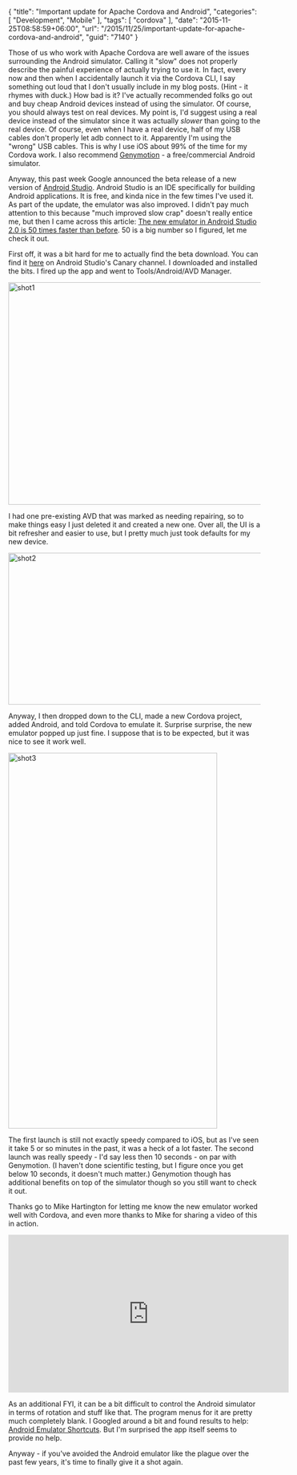 {
	"title": "Important update for Apache Cordova and Android",
	"categories": [
		"Development",
		"Mobile"
	],
	"tags": [
		"cordova"
	],
	"date": "2015-11-25T08:58:59+06:00",
	"url": "/2015/11/25/important-update-for-apache-cordova-and-android",
	"guid": "7140"
}

Those of us who work with Apache Cordova are well aware of the issues surrounding the Android simulator. Calling it "slow" does not properly describe the painful experience of actually trying to use it. In fact, every now and then when I accidentally launch it via the Cordova CLI, I say something out loud that I don't usually include in my blog posts. (Hint - it rhymes with duck.) How bad is it? I've actually recommended folks go out and buy cheap Android devices instead of using the simulator. Of course, you should always test on real devices. My point is, I'd suggest using a real device instead of the simulator since it was actually <i>slower</i> than going to the real device. Of course, even when I have a real device, half of my USB cables don't properly let adb connect to it. Apparently I'm using the "wrong" USB cables. This is why I use iOS about 99% of the time for my Cordova work. I also recommend <a href="https://www.genymotion.com/#!/">Genymotion</a> - a free/commercial Android simulator. 
<!--more-->

Anyway, this past week Google announced the beta release of a new version of <a href="http://developer.android.com/tools/studio/index.html">Android Studio</a>. Android Studio is an IDE specifically for building Android applications. It is free, and kinda nice in the few times I've used it. As part of the update, the emulator was also improved. I didn't pay much attention to this because "much improved slow crap" doesn't really entice me, but then I came across this article: <a href="http://thenextweb.com/dd/2015/11/23/the-new-emulator-in-android-studio-2-0-is-50-times-faster-than-before/">The new emulator in Android Studio 2.0 is 50 times faster than before</a>. 50 is a big number so I figured, let me check it out.

First off, it was a bit hard for me to actually find the beta download. You can find it <a href="http://tools.android.com/download/studio/canary">here</a> on Android Studio's Canary channel. I downloaded and installed the bits. I fired up the app and went to Tools/Android/AVD Manager. 

<img src="http://www.raymondcamden.com/wp-content/uploads/2015/11/shot16.png" alt="shot1" width="750" height="444" class="aligncenter size-full wp-image-7141" />

I had one pre-existing AVD that was marked as needing repairing, so to make things easy I just deleted it and created a new one. Over all, the UI is a bit refresher and easier to use, but I pretty much just took defaults for my new device.

<a href="http://www.raymondcamden.com/wp-content/uploads/2015/11/shot23.png"><img src="http://www.raymondcamden.com/wp-content/uploads/2015/11/shot23.png" alt="shot2" width="750" height="303" class="aligncenter size-full wp-image-7142" /></a>

Anyway, I then dropped down to the CLI, made a new Cordova project, added Android, and told Cordova to emulate it. Surprise surprise, the new emulator popped up just fine. I suppose that is to be expected, but it was nice to see it work well.

<img src="http://www.raymondcamden.com/wp-content/uploads/2015/11/shot33.png" alt="shot3" width="417" height="750" class="aligncenter size-full wp-image-7143" /> 

The first launch is still not exactly speedy compared to iOS, but as I've seen it take 5 or so minutes in the past, it was a heck of a lot faster. The second launch was really speedy - I'd say less then 10 seconds - on par with Genymotion. (I haven't done scientific testing, but I figure once you get below 10 seconds, it doesn't much matter.) Genymotion though has additional benefits on top of the simulator though so you still want to check it out. 

Thanks go to Mike Hartington for letting me know the new emulator worked well with Cordova, and even more thanks to Mike for sharing a video of this in action.

<iframe width="560" height="315" src="https://www.youtube.com/embed/ztQnhAwijT0" frameborder="0" allowfullscreen></iframe>

As an additional FYI, it can be a bit difficult to control the Android simulator in terms of rotation and stuff like that. The program menus for it are pretty much completely blank. I Googled around a bit and found results to help: <a href="http://www.shortcutworld.com/en/win/Android-Emulator.html">Android Emulator Shortcuts</a>. But I'm surprised the app itself seems to provide no help. 

Anyway - if you've avoided the Android emulator like the plague over the past few years, it's time to finally give it a shot again.